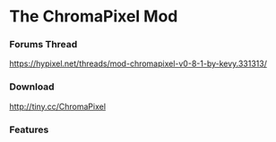 The ChromaPixel Mod
======

### Forums Thread
https://hypixel.net/threads/mod-chromapixel-v0-8-1-by-kevy.331313/

### Download
http://tiny.cc/ChromaPixel

### Features
